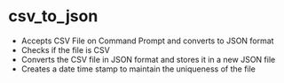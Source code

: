 # csv_to_json
* Accepts CSV File on Command Prompt and converts to JSON format
* Checks if the file is CSV
* Converts the CSV file in JSON format and stores it in a new JSON file
* Creates a date time stamp to maintain the uniqueness of the file
